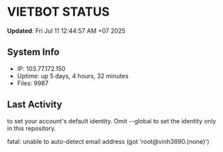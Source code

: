 # VIETBOT STATUS
**Updated**: Fri Jul 11 12:44:57 AM +07 2025

## System Info
- IP: 103.77.172.150
- Uptime: up 5 days, 4 hours, 32 minutes
- Files: 9987

## Last Activity

to set your account's default identity.
Omit --global to set the identity only in this repository.

fatal: unable to auto-detect email address (got 'root@vinh3690.(none)')
